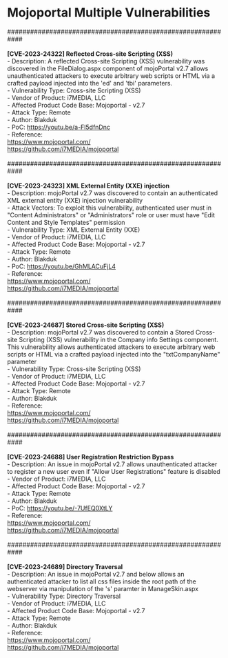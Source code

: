 # Mojoportal Multiple Vulnerabilities
############################################################<br />
<br />**[CVE-2023-24322] Reflected Cross-site Scripting (XSS)**
<br />- Description: A reflected Cross-site Scripting (XSS) vulnerability was discovered in the FileDialog.aspx component of mojoPortal v2.7 allows unauthenticated attackers to execute arbitrary web scripts or HTML via a crafted payload injected into the 'ed' and 'tbi' parameters.
<br />- Vulnerability Type: Cross-site Scripting (XSS)
<br />- Vendor of Product: i7MEDIA, LLC
<br />- Affected Product Code Base: Mojoportal - v2.7
<br />- Attack Type: Remote
<br />- Author: Blakduk
<br />- PoC: https://youtu.be/a-Fl5dfnDnc
<br />- Reference:
<br />https://www.mojoportal.com/
<br />https://github.com/i7MEDIA/mojoportal
<br /><br />############################################################<br />
<br />**[CVE-2023-24323] XML External Entity (XXE) injection**
<br />- Description: mojoPortal v2.7 was discovered to contain an authenticated XML external entity (XXE) injection vulnerability
<br />- Attack Vectors: To exploit this vulnerability, authenticated user must in "Content Administrators" or "Administrators" role or user must have "Edit Content and Style Templates" permission
<br />- Vulnerability Type: XML External Entity (XXE)
<br />- Vendor of Product: i7MEDIA, LLC
<br />- Affected Product Code Base: Mojoportal - v2.7
<br />- Attack Type: Remote
<br />- Author: Blakduk
<br />- PoC: https://youtu.be/GhMLACuFjL4
<br />- Reference:
<br />https://www.mojoportal.com/
<br />https://github.com/i7MEDIA/mojoportal
<br /><br />############################################################<br />
<br />**[CVE-2023-24687] Stored Cross-site Scripting (XSS)**
<br />- Description: mojoPortal v2.7 was discovered to contain a Stored Cross-site Scripting (XSS) vulnerability in the Company info Settings component. This vulnerability allows authenticated attackers to execute arbitrary web scripts or HTML via a crafted payload injected into the "txtCompanyName" parameter
<br />- Vulnerability Type: Cross-site Scripting (XSS)
<br />- Vendor of Product: i7MEDIA, LLC
<br />- Affected Product Code Base: Mojoportal - v2.7
<br />- Attack Type: Remote
<br />- Author: Blakduk
<br />- Reference:
<br />https://www.mojoportal.com/
<br />https://github.com/i7MEDIA/mojoportal
<br /><br />############################################################<br />
<br />**[CVE-2023-24688] User Registration Restriction Bypass**
<br />- Description: An issue in mojoPortal v2.7 allows unauthenticated attacker to register a new user even if "Allow User Registrations" feature is disabled
<br />- Vendor of Product: i7MEDIA, LLC
<br />- Affected Product Code Base: Mojoportal - v2.7
<br />- Attack Type: Remote
<br />- Author: Blakduk
<br />- PoC: https://youtu.be/-7UfEQ0XtLY
<br />- Reference:
<br />https://www.mojoportal.com/
<br />https://github.com/i7MEDIA/mojoportal
<br /><br />############################################################<br />
<br />**[CVE-2023-24689] Directory Traversal**
<br />- Description: An issue in mojoPortal v2.7 and below allows an authenticated attacker to list all css files inside the root path of the webserver via manipulation of the 's' paramter in ManageSkin.aspx
<br />- Vulnerability Type: Directory Traversal
<br />- Vendor of Product: i7MEDIA, LLC
<br />- Affected Product Code Base: Mojoportal - v2.7
<br />- Attack Type: Remote
<br />- Author: Blakduk
<br />- Reference:
<br />https://www.mojoportal.com/
<br />https://github.com/i7MEDIA/mojoportal
